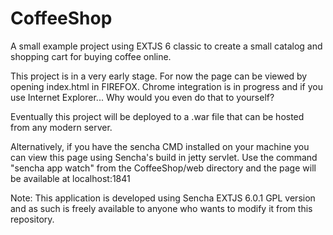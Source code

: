 # CoffeeShop
A small example project using EXTJS 6 classic to create a small catalog and shopping cart for buying coffee online.

This project is in a very early stage. For now the page can be viewed by opening index.html in FIREFOX.
Chrome integration is in progress and if you use Internet Explorer... Why would you even do that to yourself?

Eventually this project will be deployed to a .war file that can be hosted from any modern server.

Alternatively, if you have the sencha CMD installed on your machine you can view this page using Sencha's build in
jetty servlet. Use the command "sencha app watch" from the CoffeeShop/web directory and the page will be available at
localhost:1841

Note: This application is developed using Sencha EXTJS 6.0.1 GPL version and as such is freely available to anyone
who wants to modify it from this repository.